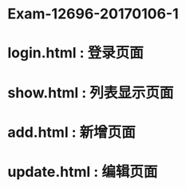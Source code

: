 # Exam-12696-20170106-1
# login.html : 登录页面
# show.html : 列表显示页面
# add.html : 新增页面
# update.html : 编辑页面
